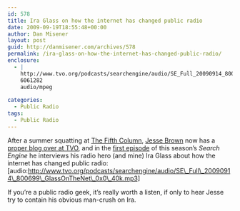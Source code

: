 ```yaml
---
id: 578
title: Ira Glass on how the internet has changed public radio
date: 2009-09-19T18:55:48+00:00
author: Dan Misener
layout: post
guid: http://danmisener.com/archives/578
permalink: /ira-glass-on-how-the-internet-has-changed-public-radio/
enclosure:
  - |
    http://www.tvo.org/podcasts/searchengine/audio/SE_Full_20090914_800699_GlassOnTheNet_0x0_40k.mp3
    6061282
    audio/mpeg
    
categories:
  - Public Radio
tags:
  - Public Radio
---
```

After a summer squatting at [The Fifth Column](http://tvo.org/fifthcolumn), [Jesse Brown](http://jessebrown.ca/) now has a [proper blog over at TVO](http://tvo.org/searchengine), and in the [first episode](http://www.tvo.org/cfmx/tvoorg/searchengine/index.cfm?page_id=613&action=blog&subaction=viewPost&post_id=10947&blog_id=485) of this season&#8217;s _Search Engine_ he interviews his radio hero (and mine) Ira Glass about how the internet has changed public radio: [audio:http://www.tvo.org/podcasts/searchengine/audio/SE\_Full\_20090914\_800699\_GlassOnTheNet\_0x0\_40k.mp3] 

If you&#8217;re a public radio geek, it&#8217;s really worth a listen, if only to hear Jesse try to contain his obvious man-crush on Ira.